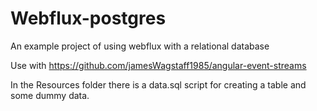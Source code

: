 # Webflux-postgres
An example project of using webflux with a relational database

Use with <https://github.com/jamesWagstaff1985/angular-event-streams>

In the Resources folder there is a data.sql script for creating a table and some dummy data.